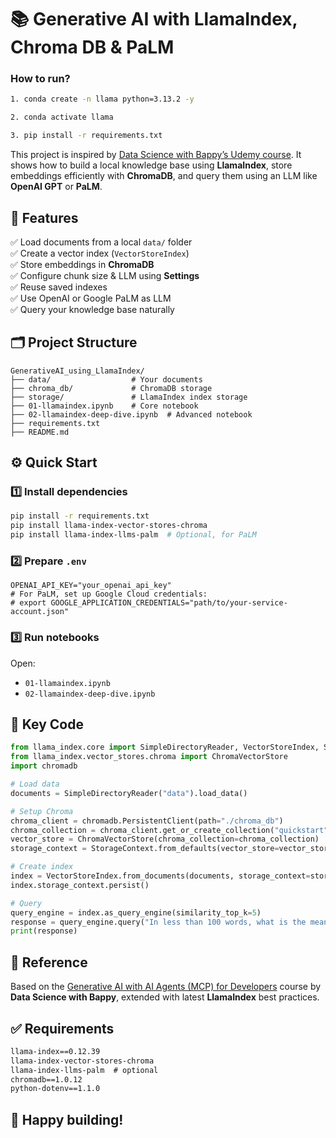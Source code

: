 # 📚 Generative AI with LlamaIndex, Chroma DB & PaLM

### How to run?
```bash
1. conda create -n llama python=3.13.2 -y

2. conda activate llama

3. pip install -r requirements.txt
```


This project is inspired by [Data Science with Bappy’s Udemy course](https://www.udemy.com/course/generative-ai-with-ai-agents-mcp-for-developers/learn/lecture/50262741#overview).
It shows how to build a local knowledge base using **LlamaIndex**, store embeddings efficiently with **ChromaDB**, and query them using an LLM like **OpenAI GPT** or **PaLM**.

## 🚀 Features

✅ Load documents from a local `data/` folder  
✅ Create a vector index (`VectorStoreIndex`)  
✅ Store embeddings in **ChromaDB**  
✅ Configure chunk size & LLM using **Settings**  
✅ Reuse saved indexes  
✅ Use OpenAI or Google PaLM as LLM  
✅ Query your knowledge base naturally  

## 🗂️ Project Structure

```
GenerativeAI_using_LlamaIndex/
├── data/                  # Your documents
├── chroma_db/             # ChromaDB storage
├── storage/               # LlamaIndex index storage
├── 01-llamaindex.ipynb    # Core notebook
├── 02-llamaindex-deep-dive.ipynb  # Advanced notebook
├── requirements.txt
├── README.md
```

## ⚙️ Quick Start

### 1️⃣ Install dependencies

```bash
pip install -r requirements.txt
pip install llama-index-vector-stores-chroma
pip install llama-index-llms-palm  # Optional, for PaLM
```

### 2️⃣ Prepare `.env`

```env
OPENAI_API_KEY="your_openai_api_key"
# For PaLM, set up Google Cloud credentials:
# export GOOGLE_APPLICATION_CREDENTIALS="path/to/your-service-account.json"
```

### 3️⃣ Run notebooks

Open:
- `01-llamaindex.ipynb`
- `02-llamaindex-deep-dive.ipynb`

## 🔑 Key Code

```python
from llama_index.core import SimpleDirectoryReader, VectorStoreIndex, StorageContext
from llama_index.vector_stores.chroma import ChromaVectorStore
import chromadb

# Load data
documents = SimpleDirectoryReader("data").load_data()

# Setup Chroma
chroma_client = chromadb.PersistentClient(path="./chroma_db")
chroma_collection = chroma_client.get_or_create_collection("quickstart")
vector_store = ChromaVectorStore(chroma_collection=chroma_collection)
storage_context = StorageContext.from_defaults(vector_store=vector_store)

# Create index
index = VectorStoreIndex.from_documents(documents, storage_context=storage_context)
index.storage_context.persist()

# Query
query_engine = index.as_query_engine(similarity_top_k=5)
response = query_engine.query("In less than 100 words, what is the meaning of good for the author?")
print(response)
```

## 📌 Reference

Based on the [Generative AI with AI Agents (MCP) for Developers](https://www.udemy.com/course/generative-ai-with-ai-agents-mcp-for-developers/learn/lecture/50262741#overview) course by **Data Science with Bappy**, extended with latest **LlamaIndex** best practices.

## ✅ Requirements

```txt
llama-index==0.12.39
llama-index-vector-stores-chroma
llama-index-llms-palm  # optional
chromadb==1.0.12
python-dotenv==1.1.0
```

## 🚀 Happy building!

